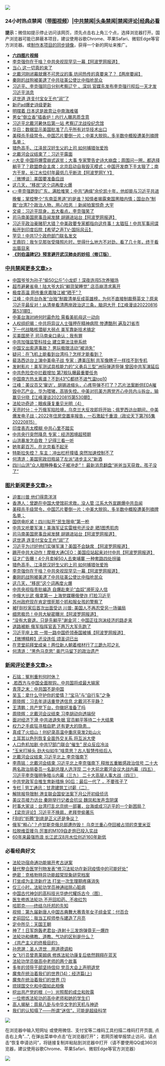 ![](https://raw.githubusercontent.com/jsvpn/jsproxy/dev/64photo/fqnews-qr.jpg)

<div id="tt">
<h3>24小时热点禁闻（<a href="https://aaa.v2dns.tk/?QAjUl=BgRp5UNKRn&T5Vk=fPVH&Q59Ab=WxGE" target="_blank">带图视频</a>）|<a href="#%E4%B8%AD%E5%85%B1%E7%A6%81%E9%97%BB%E6%9B%B4%E5%A4%9A%E6%96%87%E7%AB%A0">中共禁闻</a>|<a href="#%E5%9B%BE%E7%89%87%E6%96%B0%E9%97%BB%E6%9B%B4%E5%A4%9A%E6%96%87%E7%AB%A0">头条禁闻</a>|<a href="#%E6%96%B0%E9%97%BB%E8%AF%84%E8%AE%BA%E6%9B%B4%E5%A4%9A%E6%96%87%E7%AB%A0">禁闻评论|<a href="#%E5%BF%85%E7%9C%8B%E7%BB%8F%E5%85%B8%E5%A5%BD%E6%96%87">经典必看</a></h3>
<div><b>提示：</b>微信如提示停止访问该网页，须先点击右上角三个点，选择浏览器打开。国产浏览器可能已屏蔽本项目，建议使用谷歌Chrome、苹果Safari、微软Edge等官方浏览器。或<a href="%E5%88%B6%E4%BD%9Cgit%E7%A6%81%E9%97%BB%E9%95%9C%E5%83%8F.md">制作本项目的同步镜像</a>，获得一个新的网址来推广。</div>
<ul>
<li><b><a href="http://d2.v2rss.gq/64.mp4" target="_blank">六四图片视频</a></b></li>
<li><a href="/topimagenews/20220817/1772611.md">李克强你在干啥？中共央视现罕见一幕【阿波罗网报道】</a></li>
<li><a href="/cnnews/20220817/1772581.md">当心 这一切真的来了</a></li>
<li><a href="/bannedvideo/20220817/1772806.md">北戴河刚闭幕就爆不可思议的事 坊间热传的真要来了？【两岸要闻】</a></li>
<li><a href="/topimagenews/20220817/1772571.md">秦刚的战狗被美逮了中共驻美公使比中指呛民众</a></li>
<li><a href="/ssgc/20220817/1772762.md">习近平、李克强同日分别考察辽宁 、深圳 官媒先发布李克强行程后一天才发习近平消息</a></li>
<li><a href="/topimagenews/20220817/1772709.md">这世道 连支付宝女王也“润”了</a></li>
<li><a href="/cnnews/20220817/1772664.md">新iPad爆史诗级更新</a></li>
<li><a href="/cnnews/20220817/1772787.md">明摆着 日本这是故意让中南海难堪</a></li>
<li><a href="/cnnews/hknews/20220817/1772572.md">男女“倒立香”插香炉！内行人曝恶质含意</a></li>
<li><a href="/cnnews/20220817/1772761.md">习近平北戴河暑休后第一站 考察辽沈战役纪念馆</a></li>
<li><a href="/worldnews/usa/20220817/1772763.md">华日：数据显示美国批准了几乎所有对华技术出口</a></li>
<li><a href="/topimagenews/20220817/1772808.md">美释杀手级禁令，中国芯片要倒一片；中美大脱钩，多半数中概股遭美列摘牌名单；</a></li>
<li><a href="/topimagenews/20220817/1772652.md">猎色高手、江泽民汉奸生父的上司 如何捕猎张爱玲</a></li>
<li><a href="/headline/20220817/1772773.md">北戴河会议结束了：习近平露面</a></li>
<li><a href="/bannedvideo/20220817/1772803.md">🔥大变 中国将爆雪崩式返贫；大事 专家警告史诗大崩盘；周围问一圈，都选择躺平了？欧盟商会主席：北京启动自我毁灭模式；中国开发商下手太狠了；南方干旱，长江水位61年最低几乎断流【阿波罗网Y Y】</a></li>
<li><a href="/ssgc/20220817/1772589.md">〖微博谈〗美国要准备应战</a></li>
<li><a href="/topimagenews/20220817/1772556.md">这几天，“移民”这个词再度火爆</a></li>
<li><a href="/bannedvideo/20220817/1772713.md">👉李克强跑到广东，满脸堆笑；中共“通缉”佘伦凯十年，他却能与习近平共进晚餐；掌控整个“东南亚黑道”的是谁？知情者揭露柬国黑暗内情；国台办“制裁”台湾7个政治人物，用心险恶 ｜新闻拍案惊奇 大宇</a></li>
<li><a href="/bannedvideo/20220817/1772764.md">文睿：习近平现身，五大看点，李克强笑了</a></li>
<li><a href="/topimagenews/20220817/1772741.md">司马南美国房事丑闻发酵 胡锡进站台【阿波罗网报道】</a></li>
<li><a href="/bannedvideo/20220817/1772681.md">习近平政治豪赌犯大错？中美政要专家都指向这件事！太猖狂！中共军事间谍船开到印度后院【希望之声TV-国际风云】</a></li>
<li><a href="/comments/20220817/1772690.md">罕见！中共17个政府部门联名发文</a></li>
<li><a href="/baitai/20220817/1772755.md">王鼎钧：我乍见那张受降照片时，觉得什么地方不对劲，看了几十年，终于看出眉目来</a></li>
<li><b><a href="/comments/20200207/1272816.md" target="_blank">《刘伯温碑记》预言避开武汉肺炎的妙招（修订版）</a></b></li>
</ul>
</div>

<div class="catlist">
<h3><a href="/cbnews/" target="_blank">中共禁闻</a><span><a href="/cbnews/" target="_blank" rel="nofollow">更多文章>></a></span></h3>
<ul>
<li><a href="/cbnews/20220818/1772916.md" target="_blank">中国爷爷为孙子“偷50公斤”小龙虾！深夜连闯5次养殖场</a></li>
<li><a href="/cbnews/20220817/1772890.md" target="_blank">超市避暑省电！陆大爷大妈“躺货架睡觉” 店员崩溃求离开</a></li>
<li><a href="/cbnews/20220817/1772723.md" target="_blank">极度高温 网传重庆嘉陵江被“晒干”？</a></li>
<li><a href="/cbnews/20220817/1772688.md" target="_blank">江峰：中共台办发“台独”制裁清单反成英雄榜，为何不直接制裁蔡英文？原来习近平最反对！从清单看清两岸政治这三条，脑洞大开【江峰漫谈20220816第531期】</a></li>
<li><a href="/cbnews/20220817/1772680.md" target="_blank">中美台海对峙何时最危险 需看美航母这一动向</a></li>
<li><a href="/cbnews/20220817/1772678.md" target="_blank">人权组织揭：中共将异议人士强押在精神病院 惨遭酷刑 遍及21省市</a></li>
<li><a href="/cbnews/20220817/1772593.md" target="_blank">下一代战略核潜艇大弱点 美军靠新技术搞定</a></li>
<li><a href="/cbnews/20220817/1772493.md" target="_blank">买美国房子 司马南亲口承认：我有罪</a></li>
<li><a href="/cbnews/20220817/1772481.md" target="_blank">中共加强监管科技业 建立算法注册系统</a></li>
<li><a href="/cbnews/20220817/1772480.md" target="_blank">中国又出索道事故？ 男玩极限活动“被消失”</a></li>
<li><a href="/cbnews/20220817/1772479.md" target="_blank">疑问：在飞机上能看到台湾吗？怎样才能看到？</a></li>
<li><a href="/cbnews/20220817/1772440.md" target="_blank">裴洛西访台上演中美电子战 专家 : 遭美压制 共军像瞎子一样找不到专机</a></li>
<li><a href="/cbnews/20220816/1772377.md" target="_blank">发射影片！美军测试具核能力的“义勇兵三型”洲际弹道导弹 曾因中共军演延后</a></li>
<li><a href="/cbnews/20220816/1772300.md" target="_blank">中共危险空中拦截增加 第7舰队曝最重要任务</a></li>
<li><a href="/cbnews/20220816/1772235.md" target="_blank">中国南方热太离谱？不到43℃都挤不进气温top10</a></li>
<li><a href="/cbnews/20220816/1772199.md" target="_blank">江峰：美议员又‘窜访’，胡锡进缩头，心疼导弹不打了？芯片法案断供EDA摧毁中芯产业，华为喂猪，高铁失控。中美对抗美方两党齐心中共内斗拆台，输赢见分晓【江峰漫谈20220815第530期】</a></li>
<li><a href="/cbnews/20220816/1771852.md" target="_blank">法轮功奇迹：眼疾康复重见光明（4）</a></li>
<li><a href="/cbnews/20220816/1772087.md" target="_blank">天亮时分：十万俄军陷险境，乌克兰大反攻即将开始；佩罗西访台期间，中美爆发电子战；2022年住房空置率报告，一石激起千重浪（政论天下第765集 20220815）</a></li>
<li><a href="/cbnews/20220816/1772054.md" target="_blank">印度表态太模糊 中共心里不踏实</a></li>
<li><a href="/cbnews/20220816/1772010.md" target="_blank">中共央行突然降息 专家：经济困境超预期</a></li>
<li><a href="/cbnews/20220816/1771984.md" target="_blank">山洪暴发怎自救 ？记得三看一听</a></li>
<li><a href="/cbnews/20220816/1771983.md" target="_blank">她年薪百万，在北京看不起牙</a></li>
<li><a href="/cbnews/20220816/1771949.md" target="_blank">特斯拉失控？ 车主：冲出栏杆撞墙 突然加速控制不了</a></li>
<li><a href="/cbnews/20220815/1771878.md" target="_blank">何清涟：美国宪政旧瓶装了左派“进步主义”新酒</a></li>
<li><a href="/cbnews/20220815/1771868.md" target="_blank">四川山洪“众人眼睁睁看父子被冲走”！ 最新消息翻盘“爸爸当天获救，孩子没了”</a></li>

</ul>
</div>
<div class="catlist">
<h3><a href="/topimagenews/" target="_blank">图片新闻</a><span><a href="/topimagenews/" target="_blank" rel="nofollow">更多文章>></a></span></h3>
<ul>
<li><a href="/topimagenews/20220818/1773010.md" target="_blank">迫害川普 他们得意洋洋</a></li>
<li><a href="/topimagenews/20220818/1772929.md" target="_blank">香港人：曾跪在中国大使馆前求救，没人管 江系大外宣踢爆中共丑闻</a></li>
<li><a href="/topimagenews/20220817/1772808.md" target="_blank">美释杀手级禁令，中国芯片要倒一片；中美大脱钩，多半数中概股遭美列摘牌名单；</a></li>
<li><a href="/topimagenews/20220817/1772774.md" target="_blank">国供电吃紧！四川拟开“民生限电”第一枪</a></li>
<li><a href="/topimagenews/20220817/1772742.md" target="_blank">中共又呛要军演！美海军证实雷根号还没走 晒1图秀肌肉</a></li>
<li><a href="/topimagenews/20220817/1772741.md" target="_blank">司马南美国房事丑闻发酵 胡锡进站台【阿波罗网报道】</a></li>
<li><a href="/topimagenews/20220817/1772709.md" target="_blank">这世道 连支付宝女王也“润”了</a></li>
<li><a href="/topimagenews/20220817/1772700.md" target="_blank">习近平为讨好他们实弹军演？美国不会缺席 【阿波罗网报道】</a></li>
<li><a href="/topimagenews/20220817/1772693.md" target="_blank">踢开中共大动作！摩根大通CEO：美国应站起来对付中共【阿波罗网报道】</a></li>
<li><a href="/topimagenews/20220817/1772677.md" target="_blank">征才广告曝！4个月卖掉50人去柬埔寨 一种套路四处拐骗</a></li>
<li><a href="/topimagenews/20220817/1772652.md" target="_blank">猎色高手、江泽民汉奸生父的上司 如何捕猎张爱玲</a></li>
<li><a href="/topimagenews/20220817/1772611.md" target="_blank">李克强你在干啥？中共央视现罕见一幕【阿波罗网报道】</a></li>
<li><a href="/topimagenews/20220817/1772571.md" target="_blank">秦刚的战狗被美逮了中共驻美公使比中指呛民众</a></li>
<li><a href="/topimagenews/20220817/1772556.md" target="_blank">这几天，“移民”这个词再度火爆</a></li>
<li><a href="/topimagenews/20220817/1772504.md" target="_blank">中共央视指责批编造 自爆赴柬沦“血奴”濒死没人信</a></li>
<li><a href="/topimagenews/20220817/1772452.md" target="_blank">中俄大比武 俄拿第一 上海党媒曝俄使诈 打脸习近平</a></li>
<li><a href="/topimagenews/20220817/1772451.md" target="_blank">苏州政府现在肯定恨死那个抓和服女孩的警察了</a></li>
<li><a href="/topimagenews/20220817/1772439.md" target="_blank">被FBI抄家后首次出面受访 川普: 美国人不再忍受另一场骗局</a></li>
<li><a href="/topimagenews/20220816/1772376.md" target="_blank">细思极恐！中共大秘密曝光【阿波罗网报道】</a></li>
<li><a href="/topimagenews/20220816/1772258.md" target="_blank">“没有大衰退，只是先躺平”谢金河：中国正往泡沫经济的路走来</a></li>
<li><a href="/topimagenews/20220816/1772218.md" target="_blank">退路被断 俄军指挥官丢下两万大军先跑了</a></li>
<li><a href="/topimagenews/20220816/1772208.md" target="_blank">习近平座上宾 一带一路中国侨领泰国被捕【阿波罗网报道】</a></li>
<li><a href="/topimagenews/20220816/1772130.md" target="_blank">【微博精粹】还没连任 颂圣词已出</a></li>
<li><a href="/topimagenews/20220816/1772129.md" target="_blank">在灵堂前拜堂成亲！两位新人朝着棺材行了三跪九叩之礼</a></li>
<li><a href="/topimagenews/20220816/1772113.md" target="_blank">何清涟：“黑色马克思” 奥巴马留下的政治遗产</a></li>

</ul>
</div>
<div class="catlist">
<h3><a href="/comments/" target="_blank">新闻评论</a><span><a href="/comments/" target="_blank" rel="nofollow">更多文章>></a></span></h3>
<ul>
<li><a href="/comments/20220818/1773026.md" target="_blank">石铭：冤判重判何时休？</a></li>
<li><a href="/comments/20220818/1773025.md" target="_blank">.若西方与中国全面脱钩，中共国将成最大输家</a></li>
<li><a href="/comments/20220818/1773024.md" target="_blank">青萍之末：中共国不是中国</a></li>
<li><a href="/comments/20220818/1773023.md" target="_blank">吴玉：拿什么守护你的爱情？“宝马”与“自行车”之争</a></li>
<li><a href="/comments/20220818/1773022.md" target="_blank">周晓辉：习去年讲话重登透信息 北戴河不平静？</a></li>
<li><a href="/comments/20220818/1773021.md" target="_blank">王清鹏：共产党下台，你做好准备了吗</a></li>
<li><a href="/comments/20220818/1773020.md" target="_blank">周晓辉：北戴河会议结束 习李胡动向透端倪</a></li>
<li><a href="/comments/20220818/1773015.md" target="_blank">面对经济下滑 中共进退失据 官员躺平等待二十大结果</a></li>
<li><a href="/comments/20220818/1773006.md" target="_blank">权力之手疯狂寻租自肥 还有更大的隐患…</a></li>
<li><a href="/comments/20220818/1772998.md" target="_blank">真成了火焰山！创纪录高温中重庆突发2处山火</a></li>
<li><a href="/comments/20220818/1772997.md" target="_blank">土耳其以色列恢复全面外交关系 将互派大使</a></li>
<li><a href="/comments/20220818/1772975.md" target="_blank">人口危机加剧 中共17部门联合“催生” 民众反应冷淡</a></li>
<li><a href="/comments/20220818/1772957.md" target="_blank">“玉米打掉头 劲大似如牛”啥意思？古人智慧传给后人</a></li>
<li><a href="/comments/20220818/1772926.md" target="_blank">北戴河会议结束 习近平北上 李克强南下</a></li>
<li><a href="/comments/20220818/1772914.md" target="_blank">李燕铭：北戴河会结束 习近平北上李克强南下 释放五重敏感政治信号 二十大两名政治局委员一名副总理人选浮现 二十大前北戴河会议大战内幕（四五） 习近平李克强明争暗斗内幕（三九） 二十大高层人事大战（四三）</a></li>
<li><a href="/comments/20220818/1772909.md" target="_blank">中共党政军合推生育新措施 90后：最后一代了 ，不要孩子了</a></li>
<li><a href="/comments/20220817/1772881.md" target="_blank">专栏 | 劳工通讯：甘肃建筑工讨薪（二）</a></li>
<li><a href="/comments/20220817/1772855.md" target="_blank">解除报导限制 港支联会国安法案下月公开初级侦讯</a></li>
<li><a href="/comments/20220817/1772854.md" target="_blank">美议员接力访台 秦刚举行记者会抗议 魏凤和发声含阴谋</a></li>
<li><a href="/comments/20220817/1772843.md" target="_blank">时事大家谈：台湾打乱北京统一部署，台海或成习近平的一个新困局？</a></li>
<li><a href="/comments/20220817/1772840.md" target="_blank">【梁京评论】习近平不换肩，老拜登偷著乐</a></li>
<li><a href="/comments/20220817/1772821.md" target="_blank">FBI的“折腾”到底是正义还是争议？</a></li>
<li><a href="/comments/20220817/1772817.md" target="_blank">俄军“粗心”？卢甘斯克俄总部遭炸毁！ 乌克兰重心夺回被占领的克里米亚</a></li>
<li><a href="/comments/20220817/1772816.md" target="_blank">拉脱维亚援乌 厉害的M109自走炮已投入实战</a></li>
<li><a href="/comments/20220817/1772805.md" target="_blank">60年来最强热浪 长江武汉8月水位创近160年新低</a></li>

</ul>
</div>

<div class="catlist">
<h3>必看经典好文</h3>
<ul>
<li><a href="/tculture/20121025/73079.md" target="_blank">法轮功宿命通功能揭开考古谜案</a></li>
<li><a href="/comments/20210720/1518906.md" target="_blank">替代整合医学刊物发表“修习法轮功在新冠疫情中的可能好处”</a></li>
<li><a href="/comments/20200705/783265.md" target="_blank">绝密：克格勃特异功能超常现象研究档案</a></li>
<li><a href="/cbnews/20210810/1603566.md" target="_blank">打坐成为主流新疗法 打坐一次生理期疼痛消失</a></li>
<li><a href="/health/20170626/780270.md" target="_blank">仅三小时，法轮功学员神通祛除心脏病</a></li>
<li><a href="/comments/20220403/1714124.md" target="_blank">中国古代神剑的高科技光华绝代耀烁古今（图）</a></li>
<li><a href="/cbnews/20211114/1652055.md" target="_blank">医生修炼法轮功 不开回扣药、不收红包</a></li>
<li><a href="/comments/20220516/1733397.md" target="_blank">哈耶克——终结乌托邦的先知</a></li>
<li><a href="/comments/20220518/1734456.md" target="_blank">视频：第九届新唐人中国古典舞大赛青年女子组金奖：付百合</a></li>
<li><a href="/aomi/history/20141104/323033.md" target="_blank">史前回忆：我当工程师参与建造了月亮</a></li>
<li><a href="/tculture/xiulian/20151111/470021.md" target="_blank">定中所见：天国王朝</a></li>
<li><a href="/cnnews/aboluonews/20150422/388322.md" target="_blank">神了！日军炮轰老君台-连射十三发炮弹竟无一爆炸</a></li>
<li><a href="/comments/20220329/1711172.md" target="_blank">法轮功和佛教、道教、气功的区别是什么？</a></li>
<li><a href="/bookwiki/20171120/858084.md" target="_blank">《共产主义的终极目的》</a></li>
<li><a href="/comments/20210216/1488350.md" target="_blank">孙思邈：圣人济世　用道德调和</a></li>
<li><a href="/cnnews/20210512/1544604.md" target="_blank">女飞行员曾患莱姆病 修炼法轮功康复后依然翱翔在蓝天</a></li>
<li><a href="/comments/20200629/1352533.md" target="_blank">法轮功学员做高中老师的两个故事</a></li>
<li><a href="/comments/20210307/1500218.md" target="_blank">多年的领导干部坚持信仰 党员大会上声明退党</a></li>
<li><a href="/topimagenews/20180605/953415.md" target="_blank">魔鬼在统治着我们的世界(14)：经济篇(上)</a></li>
<li><a href="/topimagenews/20180519/944624.md" target="_blank">魔鬼在统治着我们的世界 (1)</a></li>
<li><a href="/bannedvideo/20220411/1717515.md" target="_blank">琉球国文化和中国如此相像</a></li>
<li><a href="/comments/20200629/1352460.md" target="_blank">挖出共产党的根（一）光照帮的成立和败露</a></li>
<li><a href="/cbnews/20200702/1354550.md" target="_blank">一位修炼法轮功的高中老师和她的学生们</a></li>
<li><a href="/aomi/history/20170924/831575.md" target="_blank">高人揭秘：周易八卦与中华文字的天机与神迹</a></li>
<li><a href="/sohnews/20161029/607205.md" target="_blank">我们的认知塌了——所谓“迷信”，可能是超级科学</a></li>

</ul>
</div>

![](https://raw.githubusercontent.com/jsvpn/jsproxy/dev/64photo/fqnews-qr.jpg)

在浏览器中输入短网址 或使用微信、支付宝等二维码工具扫描二维码打开页面, 点击右上角"...", 在弹出菜单中点击“在浏览器打开”； 若网页被举报禁止访问，请点击“恢复申请访问”，将链接复制并粘贴到浏览器中打开（请不要使用QQ或360浏览器，建议使用谷歌Chrome、苹果Safari、微软Edge等官方浏览器）

![](https://raw.githubusercontent.com/jsvpn/jsproxy/dev/64photo/wx.jpg)